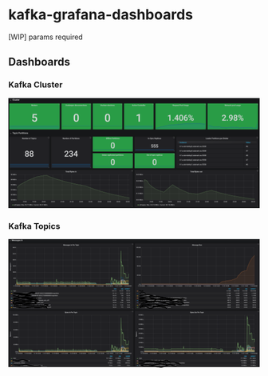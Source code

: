 # kafka-grafana-dashboards

[WIP] params required

## Dashboards

### Kafka Cluster

![cluster](./docs/kafka-cluster.png)

### Kafka Topics

![topics](./docs/kafka-topics.png)
